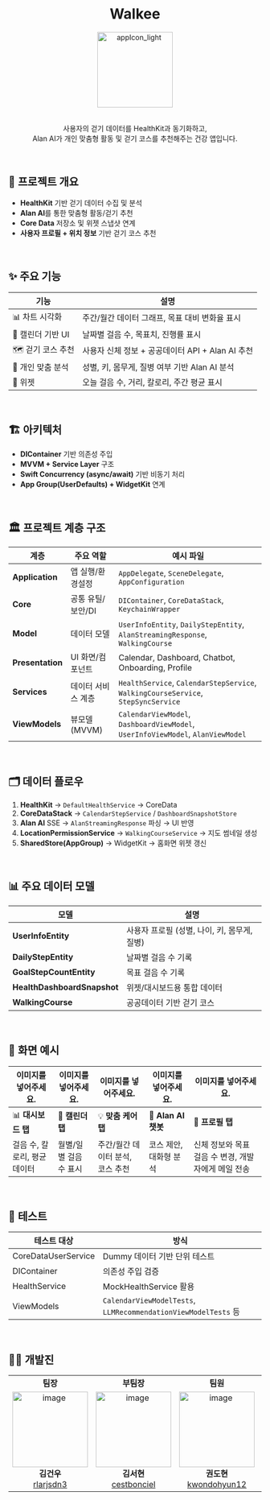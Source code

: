 <div align="center">

# Walkee

<img width="150" alt="appIcon_light" src="https://github.com/user-attachments/assets/bddadda1-3e0b-4afd-9e5f-b93d2c30988c" />

<br />
<br />

사용자의 걷기 데이터를 HealthKit과 동기화하고,<br />
Alan AI가 개인 맞춤형 활동 및 걷기 코스를 추천해주는 건강 앱입니다.

</div>

<br />

## 📌 프로젝트 개요
- **HealthKit** 기반 걷기 데이터 수집 및 분석  
- **Alan AI**를 통한 맞춤형 활동/걷기 추천  
- **Core Data** 저장소 및 위젯 스냅샷 연계  
- **사용자 프로필 + 위치 정보** 기반 걷기 코스 추천  

<br />

## ✨ 주요 기능

| 기능 | 설명 |
|------|------|
| 📊 차트 시각화 | 주간/월간 데이터 그래프, 목표 대비 변화율 표시 |
| 📅 캘린더 기반 UI | 날짜별 걸음 수, 목표치, 진행률 표시 |
| 🗺 걷기 코스 추천 | 사용자 신체 정보 + 공공데이터 API + Alan AI 추천 |
| 🤖 개인 맞춤 분석 | 성별, 키, 몸무게, 질병 여부 기반 Alan AI 분석 |
| 📱 위젯 | 오늘 걸음 수, 거리, 칼로리, 주간 평균 표시 |

<br />

## 🏗 아키텍처
- **DIContainer** 기반 의존성 주입  
- **MVVM + Service Layer** 구조  
- **Swift Concurrency (async/await)** 기반 비동기 처리  
- **App Group(UserDefaults) + WidgetKit** 연계  

<br />

## 🏛 프로젝트 계층 구조

| 계층 | 주요 역할 | 예시 파일 |
|------|----------|-----------|
| **Application** | 앱 실행/환경설정 | `AppDelegate`, `SceneDelegate`, `AppConfiguration` |
| **Core** | 공통 유틸/보안/DI | `DIContainer`, `CoreDataStack`, `KeychainWrapper` |
| **Model** | 데이터 모델 | `UserInfoEntity`, `DailyStepEntity`, `AlanStreamingResponse`, `WalkingCourse` |
| **Presentation** | UI 화면/컴포넌트 | Calendar, Dashboard, Chatbot, Onboarding, Profile |
| **Services** | 데이터 서비스 계층 | `HealthService`, `CalendarStepService`, `WalkingCourseService`, `StepSyncService` |
| **ViewModels** | 뷰모델 (MVVM) | `CalendarViewModel`, `DashboardViewModel`, `UserInfoViewModel`, `AlanViewModel` |

<br />

## 🗂 데이터 플로우
1. **HealthKit** → `DefaultHealthService` → CoreData  
2. **CoreDataStack** → `CalendarStepService` / `DashboardSnapshotStore`  
3. **Alan AI** SSE → `AlanStreamingResponse` 파싱 → UI 반영  
4. **LocationPermissionService** → `WalkingCourseService` → 지도 썸네일 생성  
5. **SharedStore(AppGroup)** → WidgetKit → 홈화면 위젯 갱신

<br />

## 📊 주요 데이터 모델

| 모델 | 설명 |
|------|------|
| **UserInfoEntity** | 사용자 프로필 (성별, 나이, 키, 몸무게, 질병) |
| **DailyStepEntity** | 날짜별 걸음 수 기록 |
| **GoalStepCountEntity** | 목표 걸음 수 기록 |
| **HealthDashboardSnapshot** | 위젯/대시보드용 통합 데이터 |
| **WalkingCourse** | 공공데이터 기반 걷기 코스 |

<br />

## 📸 화면 예시

| 이미지를 넣어주세요. | 이미지를 넣어주세요. | 이미지를 넣어주세요. | 이미지를 넣어주세요. | 이미지를 넣어주세요. |
|---------|---------|---------|---------|---------|
| 📊 **대시보드 탭** | 📅 **캘린더 탭** | 💡 **맞춤 케어 탭** | 🤖 **Alan AI 챗봇** | 👤 **프로필 탭** |
| 걸음 수, 칼로리, 평균 데이터 | 월별/일별 걸음 수 표시 | 주간/월간 데이터 분석, 코스 추천 | 코스 제안, 대화형 분석 | 신체 정보와 목표 걸음 수 변경, 개발자에게 메일 전송 |


<br />

## 🧪 테스트

| 테스트 대상 | 방식 |
|-------------|------|
| CoreDataUserService | Dummy 데이터 기반 단위 테스트 |
| DIContainer | 의존성 주입 검증 |
| HealthService | MockHealthService 활용 |
| ViewModels | `CalendarViewModelTests`, `LLMRecommendationViewModelTests` 등 |

<br />

## 👨‍💻 개발진

<table>
  <tr>
    <td align="center"><strong>팀장</strong></td>
    <td align="center"><strong>부팀장</strong></td>
    <td align="center"><strong>팀원</strong></td>
    <td align="center"><strong>팀원</strong></td>
    <td align="center"><strong>팀원</strong></td>
    <td align="center"><strong>팀원</strong></td>
  </tr>
  <tr>
    <!-- 김건우 -->
    <td align="center">
      <a href="https://github.com/rlarjsdn3">
        <img width="150" alt="image" src="https://github.com/user-attachments/assets/80e43131-646e-4f72-aa3a-91c5a8da16c6" />
      </a><br>
      <strong>김건우</strong><br>
      <a href="https://github.com/rlarjsdn3">
        <span>rlarjsdn3</span>
      </a>
    </td>
    <!-- 김서현 -->
    <td align="center">
      <a href="https://github.com/cestbonciel">
        <img width="150" alt="image" src="https://github.com/user-attachments/assets/835064d2-a742-4c41-8a82-7590ecf67fcb" />
      </a><br>
      <strong>김서현</strong><br>
      <a href="https://github.com/cestbonciel">
        <span>cestbonciel</span>
      </a>
    </td>
    <!-- 권도현 -->
    <td align="center">
      <a href="https://github.com/dohyun">
        <img width="150" alt="image" src="https://github.com/user-attachments/assets/fc90757b-e604-4d04-a40f-4db0ece88c4a" />
      </a><br>
      <strong>권도현</strong><br>
      <a href="https://github.com/dohyun">
        <span>kwondohyun12</span>
      </a>
    </td>
    <!-- 김종성 -->
    <td align="center">
      <a href="https://github.com/jseongee">
        <img width="150" alt="image" src="https://github.com/user-attachments/assets/0b1c41c9-108b-4558-8bed-d0d1ab1eea54" />
      </a><br>
      <strong>김종성</strong><br>
      <a href="https://github.com/jseongee">
        <span>jseongee</span>
      </a>
    </td>
    <!-- 노기승 -->
    <td align="center">
      <a href="https://github.com/nogiseung">
        <img width="150" alt="image" src="https://github.com/user-attachments/assets/cd0d0c09-e4fe-41b7-a2c5-6e4815a2eb24" />
      </a><br>
      <strong>노기승</strong><br>
      <a href="https://github.com/nogiseung">
        <span>giseungNoh</span>
      </a>
    </td>
    <!-- 하재준 -->
    <td align="center">
      <a href="https://github.com/jaejun">
        <img width="150" alt="image" src="https://github.com/user-attachments/assets/54138042-d621-4e5a-a4b6-12a814cb0f82" />
      </a><br>
      <strong>하재준</strong><br>
      <a href="https://github.com/jaejun">
        <span>haejaejoon</span>
      </a>
    </td>
  </tr>
</table>
